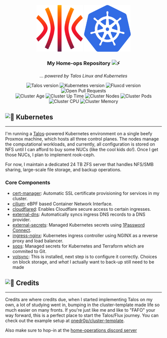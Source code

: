 <div align="center">
  <img src="./docs/assets/talos.svg" alt="Talos Linux logo" width="150" height="150">
  <img src="./docs/assets/kubernetes.png" alt="Kubernetes logo" width="150" height="150">
</div>

<div align=center>

### My Home-ops Repository <img src="https://fonts.gstatic.com/s/e/notoemoji/latest/1f4a5/512.gif" alt="⚡" width="16" height="16">

_... powered by Talos Linux and Kubernetes_

</div>

</div>

<div align="center">
  <img src="https://img.shields.io/endpoint?url=https%3A%2F%2Fkromgo.altena.io%2Ftalos_version&style=for-the-badge&logo=talos&logoColor=fff&label=Talos&labelColor=302d41&color=cba6f7" alt="Talos version">
  <img src="https://img.shields.io/endpoint?url=https%3A%2F%2Fkromgo.altena.io%2Fkubernetes_version&style=for-the-badge&logo=kubernetes&logoColor=fff&label=Kubernetes&labelColor=302d41&color=cba6f7" alt="Kubernetes version">
  <img src="https://img.shields.io/endpoint?url=https%3A%2F%2Fkromgo.altena.io%2Fflux_version&style=for-the-badge&logo=flux&logoColor=fff&label=Fluxcd&labelColor=302d41&color=cba6f7" alt="Fluxcd version">
  <img src="https://img.shields.io/github/issues-pr/davealtena/homelab?logo=github&color=f2cdcd&logoColor=fff&style=for-the-badge&labelColor=302d41" alt="Open Pull Requests">
</div>

<div align="center">
  <img src="https://img.shields.io/endpoint?url=https%3A%2F%2Fkromgo.altena.io%2Fcluster_age_days&style=for-the-badge&label=Age&labelColor=302d41" alt="Cluster Age">
  <img src="https://img.shields.io/endpoint?url=https%3A%2F%2Fkromgo.altena.io%2Fcluster_uptime_days&style=for-the-badge&label=Up&labelColor=302d41" alt="Cluster Up Time">
  <img src="https://img.shields.io/endpoint?url=https%3A%2F%2Fkromgo.altena.io%2Fcluster_node_count&style=for-the-badge&label=Nodes&labelColor=302d41" alt="Cluster Nodes">
  <img src="https://img.shields.io/endpoint?url=https%3A%2F%2Fkromgo.altena.io%2Fcluster_pod_count&style=for-the-badge&label=Pods&labelColor=302d41" alt="Cluster Pods">
  <img src="https://img.shields.io/endpoint?url=https%3A%2F%2Fkromgo.altena.io%2Fcluster_cpu_usage&style=for-the-badge&label=Cpu&labelColor=302d41" alt="Cluster CPU">
  <img src="https://img.shields.io/endpoint?url=https%3A%2F%2Fkromgo.altena.io%2Fcluster_memory_usage&style=for-the-badge&label=Memory&labelColor=302d41" alt="Cluster Memory">
</div>

## <img src="https://fonts.gstatic.com/s/e/notoemoji/latest/1fa87/512.gif" alt="🪇" width="20" height="20"> Kubernetes
---
I'm running a [Talos](https://www.talos.dev)-powered Kubernetes environment on a single beefy Proxmox machine, which hosts all three control planes. The nodes manage the computational workloads, and currently, all configuration is stored on NFS until I can afford to buy some NUCs (like the cool kids do!). Once I get those NUCs, I plan to implement rook-ceph.

For now, I maintain a dedicated 24 TB ZFS server that handles NFS/SMB sharing, large-scale file storage, and backup operations.

### Core Components
- [cert-manager](https://github.com/cert-manager/cert-manager): Automatic SSL certificate provisioning for services in my cluster.
- [cilium](https://github.com/cilium/cilium): eBPF based Container Network Interface.
- [cloudflared](https://github.com/cloudflare/cloudflared): Enables Cloudflare secure access to certain ingresses.
- [external-dns](https://github.com/kubernetes-sigs/external-dns): Automatically syncs ingress DNS records to a DNS provider.
- [external-secrets](https://github.com/external-secrets/external-secrets): Managed Kubernetes secrets using [1Password Connect](https://github.com/1Password/connect).
- [ingress-nginx](https://github.com/kubernetes/ingress-nginx): Kubernetes ingress controller using NGINX as a reverse proxy and load balancer.
- [sops](https://github.com/getsops/sops): Managed secrets for Kubernetes and Terraform which are commited to Git.
- [volsync](https://github.com/backube/volsync): This is installed, next step is to configure it correctly. Choices on block storage, and _what_ I actually want to back-up still need to be made

## <img src="https://fonts.gstatic.com/s/e/notoemoji/latest/1f38a/512.gif" alt="🏅" width="20" height="20"> Credits
---
Credits are where credits due, when I started implementing Talos on my own, a lot of studying went in, bumping in the cluster-template made life so much easier on many fronts. If you're just like me and like to "FAFO" your way forward, this is a perfect place to start the Talos/Flux journey. You can check out the example setup at [onedr0p/cluster-template](https://github.com/onedr0p/cluster-template).

Also make sure to hop-in at the [home-operations discord server](https://discord.gg/848uFeEv)
